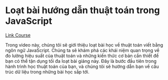 # Loạt bài hướng dẫn thuật toán trong JavaScript

[Link Course](https://s.net.vn/rghb)

Trong video này, chúng tôi sẽ giới thiệu loạt bài học về thuật toán viết bằng ngôn ngữ JavaScript. Chúng ta sẽ khám phá các khái niệm quan trọng về đo lường hiệu suất của thuật toán và những kiến thức cơ bản cần thiết để bạn có thể tận dụng tối đa loạt bài giảng này. Đây là bước đầu tiên trong hành trình học thuật toán của bạn, và chúng tôi sẽ hướng dẫn bạn về cấu trúc dữ liệu trong những bài học sắp tới.
